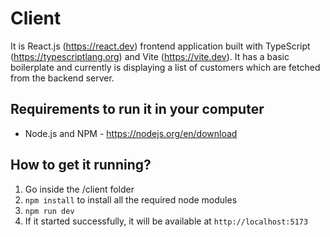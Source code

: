 # Client

It is React.js (https://react.dev) frontend application built with TypeScript (https://typescriptlang.org) and Vite (https://vite.dev). It has a basic boilerplate and currently is displaying a list of customers which are fetched from the backend server.

## Requirements to run it in your computer
* Node.js and NPM - https://nodejs.org/en/download

## How to get it running?
1) Go inside the /client folder
2) `npm install` to install all the required node modules
3) `npm run dev`
4) If it started successfully, it will be available at `http://localhost:5173`
